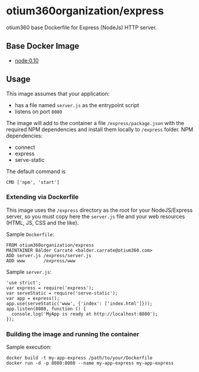 # otium360organization/express
otium360 base Dockerfile for Express (NodeJs) HTTP server.


## Base Docker Image
- [node:0.10](https://registry.hub.docker.com/_/node/)


## Usage
This image assumes that your application:

- has a file named `server.js` as the entrypoint script
- listens on port `8080`

The image will add to the container a file `/express/package.json` with the required NPM dependencies and install them locally to `/express` folder. NPM dependencies:

- connect
- express
- serve-static

The default command is

    CMD ['npm', 'start']

### Extending via Dockerfile

This image uses the `/express` directory as the root for your NodeJS/Express server, so you must copy here the `server.js` file and your web resources (HTML, JS, CSS and the like).

Sample `Dockerfile`:

    FROM otium360organization/express
    MAINTAINER Bálder Carraté <balder.carrate@otium360.com>
    ADD server.js /express/server.js
    ADD www       /express/www

Sample `server.js`:

    'use strict';
    var express = require('express');
    var serveStatic = require('serve-static');
    var app = express();
    app.use(serveStatic('www', {'index': ['index.html']}));
    app.listen(8080, function () {
      console.log('MyApp is ready at http://localhost:8080');
    });

### Building the image and running the container
Sample execution:

    docker build -t my-app-express /path/to/your/Dockerfile
    docker run -d -p 8080:8080 --name my-app-express my-app-express
